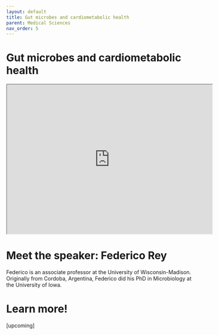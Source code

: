 ```yaml
---
layout: default
title: Gut microbes and cardiometabolic health
parent: Medical Sciences
nav_order: 5
---
```


# Gut microbes and cardiometabolic health

<iframe width="550" height="400"
    src="https://youtube.com/embed/4huIZPpLrpY">
</iframe>

# Meet the speaker: Federico Rey

Federico is an associate professor at the University of Wisconsin-Madison. Originally from Cordoba, Argentina, Federico did his PhD in Microbiology at the University of Iowa.

# Learn more!

[upcoming]